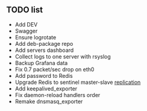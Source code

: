 ## TODO list

- Add DEV
- Swagger
- Ensure logrotate
- Add deb-package repo
- Add servers dashboard
- Collect logs to one server with rsyslog
- Backup Grafana data
- Fix 0.7 packet/sec drop on eth0
- Add password to Redis
- Upgrade Redis to sentinel master-slave [replication](https://rtfm.co.ua/redis-replikaciya-chast-2-master-slave-replikaciya-i-redis-sentinel/)
- Add keepalived_exporter
- Fix daemon-reload handlers order
- Remake dnsmasq_exporter
